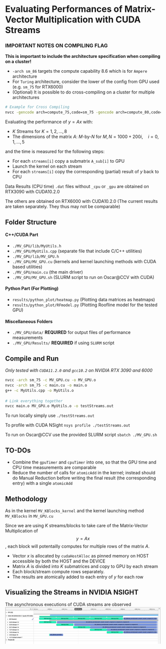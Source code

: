 # Evaluating Performances of Matrix-Vector Multiplication with CUDA Streams

### IMPORTANT NOTES ON COMPILING FLAG
**This is important to include the architecture specification when compiling on a cluster!**
- `-arch sm_86` targets the compute capability 8.6 which is for `Ampere` architecture
- For `Turing` architecture, consider the lower of the config from GPU used (e.g. `sm_75` for RTX6000)
- (Optional) It is possible to do cross-compiling on a cluster for multiple architectures

```bash
# Example for Cross Compiling
nvcc -gencode arch=compute_75,code=sm_75 -gencode arch=compute_80,code=sm_80 -c *.cu -o *.o         
```

Evaluating the performance of $y = Ax$ with:
- $K$ Streams for $K = 1, 2, \dots, 8$
- The dimensions of the matrix $A$: $M$-by-$N$ for $M,N = 1000 + 200i,\quad i = 0, 1, \dots, 5$

and the time is measured for the following steps:
- For each `streams[i]` copy a submatrix `A_sub[i]` to GPU
- Launch the kernel on each stream
- For each `streams[i]` copy the corresponding (partial) result of $y$ back to CPU

Data Results (CPU time) `.dat` files without `_cpu` or `_gpu` are obtained on RTX3090 with CUDA10.2.0

The others are obtained on RTX6000 with CUDA10.2.0 (The current results are taken separately. They thus may not be comparable)


## Folder Structure
#### C++/CUDA Part
- `./MV_GPU/lib/MyUtils.h`
- `./MV_GPU/MyUtils.cpp` (separate file that include C/C++ utilities)
- `./MV_GPU/lib/MV_GPU.h`
- `./MV_GPU/MV_GPU.cu` (kernels and kernel launching methods with CUDA based utilities)
- `./MV_GPU/main.cu` (the main driver)
- `./MV_GPU/MV_GPU.sh` (SLURM script to run on Oscar@CCV with CUDA)

#### Python Part (For Plotting)
- `results/python_plot/heatmap.py` (Plotting data matrices as heatmaps)
- `results/python_plot/RFmodel.py` (Plotting Roofline model for the tested GPU)

#### Miscellaneous Folders
- `./MV_GPU/data/` **REQUIRED** for output files of performance measurements
- `./MV_GPU/Results/` **REQUIRED** if using `SLURM` script 

## Compile and Run
*Only tested with `CUDA11.2.0` and `gcc10.2` on NVIDIA RTX 3090 and 6000*


```bash
nvcc -arch sm_75 -c MV_GPU.cu -o MV_GPU.o
nvcc -arch sm_75 -c main.cu -o main.o
g++ -c MyUtils.cpp -o MyUtils.o

# Link everything together
nvcc main.o MV_GPU.o MyUtils.o -o testStreams.out
```

To run locally simply use
`./testStreams.out`

To profile with CUDA NSight
`nsys profile ./testStreams.out`

To run on Oscar@CCV use the provided SLURM script
`sbatch ./MV_GPU.sh`

## TO-DOs
- Combine the `gpuTimer` and `cpuTimer` into one, so that the GPU time and CPU time measurements are comparable
- Reduce the number of calls for `atomicAdd` in the kernel; instead should do Manual Reduction before writing the final result (the corresponding entry) with a single `atomicAdd`

## Methodology 
As in the kernel `MV_KBlocks_kernel` and the kernel launching method `MV_KBlocks` in `MV_GPU.cu`

Since we are using $K$ streams/blocks to take care of the Matrix-Vector Multiplication of $$y = Ax$$, each block will potentailly computes for multiple rows of the matrix $A$.
- Vector $x$ is allocated by `cudaHostAlloc` as pinned memory on HOST accessible by both the HOST and the DEVICE
- Matrix $A$ is divided into $K$ submatrices and copy to GPU by each stream
- Each block/stream compute rows separately.
- The results are atomically added to each entry of $y$ for each row

## Visualizing the Streams in NVIDIA NSIGHT
The asynchronous executions of CUDA streams are observed
![Stair-wise Asynchronous Executions](results/pix/stream0.png?raw=true "Title") 
